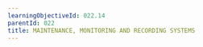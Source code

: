 ```yaml
---
learningObjectiveId: 022.14
parentId: 022
title: MAINTENANCE, MONITORING AND RECORDING SYSTEMS
---
```



